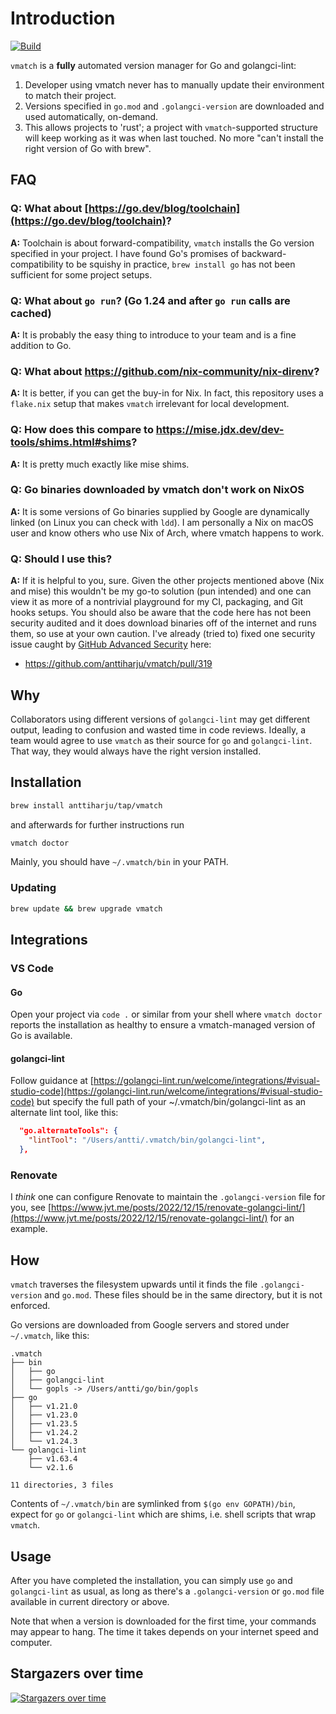 # Introduction

[![Build](https://github.com/anttiharju/vmatch/actions/workflows/build.yml/badge.svg)](https://github.com/anttiharju/vmatch/actions/workflows/build.yml)

`vmatch` is a **fully** automated version manager for Go and golangci-lint:

1. Developer using vmatch never has to manually update their environment to match their project.
2. Versions specified in `go.mod` and `.golangci-version` are downloaded and used automatically, on-demand.
3. This allows projects to 'rust'; a project with `vmatch`-supported structure will keep working as it was when last touched. No more "can't install the right version of Go with brew".

## FAQ

### Q: What about [https://go.dev/blog/toolchain](https://go.dev/blog/toolchain)?

**A:** Toolchain is about forward-compatibility, `vmatch` installs the Go version specified in your project. I have found Go's promises of backward-compatibility to be squishy in practice, `brew install go` has not been sufficient for some project setups.

### Q: What about `go run`? (Go 1.24 and after `go run` calls are cached)

**A:** It is probably the easy thing to introduce to your team and is a fine addition to Go.

### Q: What about https://github.com/nix-community/nix-direnv?

**A:** It is better, if you can get the buy-in for Nix. In fact, this repository uses a `flake.nix` setup that makes `vmatch` irrelevant for local development.

### Q: How does this compare to https://mise.jdx.dev/dev-tools/shims.html#shims?

**A:** It is pretty much exactly like mise shims.

### Q: Go binaries downloaded by vmatch don't work on NixOS

**A:** It is some versions of Go binaries supplied by Google are dynamically linked (on Linux you can check with `ldd`). I am personally a Nix on macOS user and know others who use Nix of Arch, where vmatch happens to work.

### Q: Should I use this?

**A:** If it is helpful to you, sure. Given the other projects mentioned above (Nix and mise) this wouldn't be my go-to solution (pun intended) and one can view it as more of a nontrivial playground for my CI, packaging, and Git hooks setups. You should also be aware that the code here has not been security audited and it does download binaries off of the internet and runs them, so use at your own caution. I've already (tried to) fixed one security issue caught by [GitHub Advanced Security](https://docs.github.com/en/get-started/learning-about-github/about-github-advanced-security) here:
* https://github.com/anttiharju/vmatch/pull/319

## Why

Collaborators using different versions of `golangci-lint` may get different output, leading to confusion and wasted time in code reviews. Ideally, a team would agree to use `vmatch` as their source for `go` and `golangci-lint`. That way, they would always have the right version installed.

## Installation

```sh
brew install anttiharju/tap/vmatch
```

and afterwards for further instructions run

```sh
vmatch doctor
```

Mainly, you should have `~/.vmatch/bin` in your PATH.

### Updating

```sh
brew update && brew upgrade vmatch
```

## Integrations

### VS Code

#### Go

Open your project via `code .` or similar from your shell where `vmatch doctor` reports the installation as healthy to ensure a vmatch-managed version of Go is available.

#### golangci-lint

Follow guidance at [https://golangci-lint.run/welcome/integrations/#visual-studio-code](https://golangci-lint.run/welcome/integrations/#visual-studio-code) but specify the full path of your ~/.vmatch/bin/golangci-lint as an alternate lint tool, like this:

```json
  "go.alternateTools": {
    "lintTool": "/Users/antti/.vmatch/bin/golangci-lint",
  },
```

### Renovate

I _think_ one can configure Renovate to maintain the `.golangci-version` file for you, see [https://www.jvt.me/posts/2022/12/15/renovate-golangci-lint/](https://www.jvt.me/posts/2022/12/15/renovate-golangci-lint/) for an example.

## How

`vmatch` traverses the filesystem upwards until it finds the file `.golangci-version` and `go.mod`. These files should be in the same directory, but it is not enforced.

Go versions are downloaded from Google servers and stored under `~/.vmatch`, like this:

```tree
.vmatch
├── bin
│   ├── go
│   ├── golangci-lint
│   └── gopls -> /Users/antti/go/bin/gopls
├── go
│   ├── v1.21.0
│   ├── v1.23.0
│   ├── v1.23.5
│   ├── v1.24.2
│   └── v1.24.3
└── golangci-lint
    ├── v1.63.4
    └── v2.1.6

11 directories, 3 files
```

Contents of `~/.vmatch/bin` are symlinked from `$(go env GOPATH)/bin`, expect for `go` or `golangci-lint` which are shims, i.e. shell scripts that wrap `vmatch`.

## Usage

After you have completed the installation, you can simply use `go` and `golangci-lint` as usual, as long as there's a `.golangci-version` or `go.mod` file available in current directory or above.

Note that when a version is downloaded for the first time, your commands may appear to hang. The time it takes depends on your internet speed and computer.

## Stargazers over time

[![Stargazers over time](https://starchart.cc/anttiharju/vmatch.svg?variant=adaptive)](https://starchart.cc/anttiharju/vmatch)
